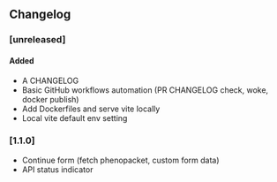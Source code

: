## Changelog

### [unreleased]

#### Added
- A CHANGELOG
- Basic GitHub workflows automation (PR CHANGELOG check, woke, docker publish)
- Add Dockerfiles and serve vite locally
- Local vite default env setting

### [1.1.0]
- Continue form (fetch phenopacket, custom form data)
- API status indicator
